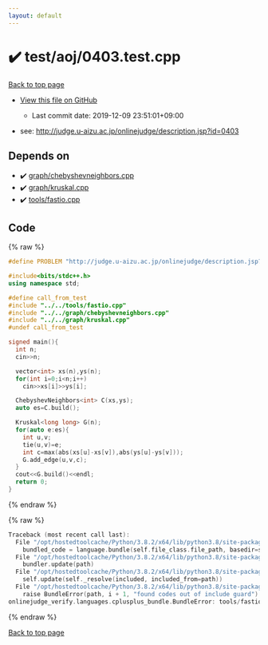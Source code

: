 ```yaml
---
layout: default
---
```


<!-- mathjax config similar to math.stackexchange -->
<script type="text/javascript" async
  src="https://cdnjs.cloudflare.com/ajax/libs/mathjax/2.7.5/MathJax.js?config=TeX-MML-AM_CHTML">
</script>
<script type="text/x-mathjax-config">
  MathJax.Hub.Config({
    TeX: { equationNumbers: { autoNumber: "AMS" }},
    tex2jax: {
      inlineMath: [ ['$','$'] ],
      processEscapes: true
    },
    "HTML-CSS": { matchFontHeight: false },
    displayAlign: "left",
    displayIndent: "2em"
  });
</script>

<script type="text/javascript" src="https://cdnjs.cloudflare.com/ajax/libs/jquery/3.4.1/jquery.min.js"></script>
<script src="https://cdn.jsdelivr.net/npm/jquery-balloon-js@1.1.2/jquery.balloon.min.js" integrity="sha256-ZEYs9VrgAeNuPvs15E39OsyOJaIkXEEt10fzxJ20+2I=" crossorigin="anonymous"></script>
<script type="text/javascript" src="../../../assets/js/copy-button.js"></script>
<link rel="stylesheet" href="../../../assets/css/copy-button.css" />


# :heavy_check_mark: test/aoj/0403.test.cpp

<a href="../../../index.html">Back to top page</a>

* <a href="{{ site.github.repository_url }}/blob/master/test/aoj/0403.test.cpp">View this file on GitHub</a>
    - Last commit date: 2019-12-09 23:51:01+09:00


* see: <a href="http://judge.u-aizu.ac.jp/onlinejudge/description.jsp?id=0403">http://judge.u-aizu.ac.jp/onlinejudge/description.jsp?id=0403</a>


## Depends on

* :heavy_check_mark: <a href="../../../library/graph/chebyshevneighbors.cpp.html">graph/chebyshevneighbors.cpp</a>
* :heavy_check_mark: <a href="../../../library/graph/kruskal.cpp.html">graph/kruskal.cpp</a>
* :heavy_check_mark: <a href="../../../library/tools/fastio.cpp.html">tools/fastio.cpp</a>


## Code

<a id="unbundled"></a>
{% raw %}
```cpp
#define PROBLEM "http://judge.u-aizu.ac.jp/onlinejudge/description.jsp?id=0403"

#include<bits/stdc++.h>
using namespace std;

#define call_from_test
#include "../../tools/fastio.cpp"
#include "../../graph/chebyshevneighbors.cpp"
#include "../../graph/kruskal.cpp"
#undef call_from_test

signed main(){
  int n;
  cin>>n;

  vector<int> xs(n),ys(n);
  for(int i=0;i<n;i++)
    cin>>xs[i]>>ys[i];

  ChebyshevNeighbors<int> C(xs,ys);
  auto es=C.build();

  Kruskal<long long> G(n);
  for(auto e:es){
    int u,v;
    tie(u,v)=e;
    int c=max(abs(xs[u]-xs[v]),abs(ys[u]-ys[v]));
    G.add_edge(u,v,c);
  }
  cout<<G.build()<<endl;
  return 0;
}

```
{% endraw %}

<a id="bundled"></a>
{% raw %}
```cpp
Traceback (most recent call last):
  File "/opt/hostedtoolcache/Python/3.8.2/x64/lib/python3.8/site-packages/onlinejudge_verify/docs.py", line 347, in write_contents
    bundled_code = language.bundle(self.file_class.file_path, basedir=self.cpp_source_path)
  File "/opt/hostedtoolcache/Python/3.8.2/x64/lib/python3.8/site-packages/onlinejudge_verify/languages/cplusplus.py", line 68, in bundle
    bundler.update(path)
  File "/opt/hostedtoolcache/Python/3.8.2/x64/lib/python3.8/site-packages/onlinejudge_verify/languages/cplusplus_bundle.py", line 182, in update
    self.update(self._resolve(included, included_from=path))
  File "/opt/hostedtoolcache/Python/3.8.2/x64/lib/python3.8/site-packages/onlinejudge_verify/languages/cplusplus_bundle.py", line 151, in update
    raise BundleError(path, i + 1, "found codes out of include guard")
onlinejudge_verify.languages.cplusplus_bundle.BundleError: tools/fastio.cpp: line 5: found codes out of include guard

```
{% endraw %}

<a href="../../../index.html">Back to top page</a>

